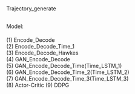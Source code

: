# 
Trajectory_generate
## 
Model:
####  
(1) Encode_Decode   
(2) Encode_Decode_Time_1  
(3) Encode_Decode_Hawkes  
(4) GAN_Encode_Decode  
(5) GAN_Encode_Decode_Time(Time_LSTM_1)  
(6) GAN_Encode_Decode_Time_2(Time_LSTM_2)  
(7) GAN_Encode_Decode_Time_3(Time_LSTM_3)  
(8) Actor-Critic 
(9) DDPG



